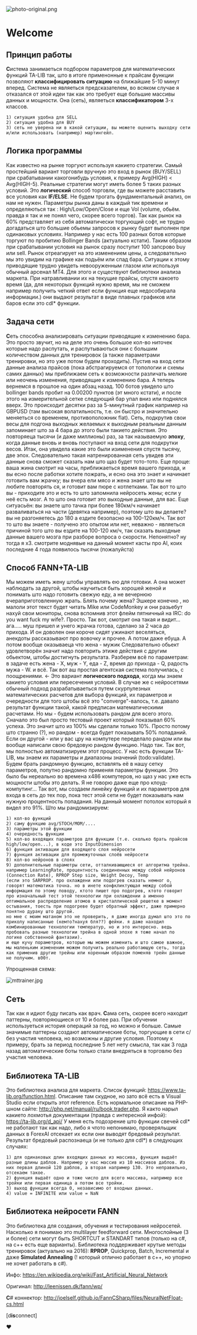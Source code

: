 ![photo-original.png](https://bitbucket.org/repo/64RkKMg/images/1704156120-photo-original.png) 
# Wel**com***e* #



## Принцип работы ##

**С**истема занимаеться подбором параметров для математических функций TA-LIB так, што в итоге применонные к прайсам функции позволяют **классифицировать ситуацию** на ближайшие 5-10 минут вперед.
Система не являеться предсказателем, во всяком случае я отказался от этой идеи так как это требует еще большие массивы данных и мощности. Она (cеть), являеться **классификатором** 3-х классов. 
```
1) ситуация удобна для SELL
2) ситуация удобна для BUY
3) сеть не уверена ни в какой ситуации, вы можете оценить выходку сети и/или использовать (например) мартингейл.
```

## Логика программы ##

Как известно на рынке торгуют используя какието стратегии. Самый простейший вариант торговли вручную это вход в рынок (BUY/SELL) при срабатывании какогонибудь условия, к примеру Avg(HIGH) < Avg(HIGH-5). Реальные стратегии могут иметь более 5 таких разных условий. Это **логический** способ торговли, где вы можете расставить все условия как **IF/ELSE**. Не будем трогать фундаментальный анализ, он нам не нужен. Параметры рынка даны в каждый тик времени и определяються так : High/Low/Open/Close и еще Vol (volume, обьём. правда я так и не понял чего, скорее всего торгов).
Так как рынок на 60% представляет из себя автоматически торгующий софт, не трудно догадаться што большие обьемы запросов к рынку будет выполнен при одинаковых условиях. Например у нас есть 100 разных ботов которые торгуют по пробитию Bollinger Bands (актуально кстати). Таким образом при срабатывании условия на рынок сразу поступит 100 запсрово buy или sell. Рынок отреагирует на это изменением цены, а следовательно мы это увидим на графике как подьём или спад бара. Ситуации к этому приводящие трудно увидеть невооруженным глазом или используя обычный арсенал MT4. Для этого и существуют библиотеки анализа маркета. При натравливании их на текущие прайсы, спустя какоето время (да, для некоторых функций нужно время, мы не сможем например получить четкий ответ если функция еще недособирала информации.) они выдают результат в виде плавных графиков или баров если это cdl\* функции. 

## Задача сети ##

**С**еть способна анализировать ситуации приводящие к изменению бара. Это просто звучит, но на деле это очень большое кол-во ниточек которые надо распутать, и распутываються они с большим количеством данных для тренировок (а также параметрами тренировки, но это уже потом будем проходить). Пустив на вход сети  данные анализа прайсов 
(пока абстрагируемся от топологии и схемы самих данных) мы приближаем сеть к возможности различать мелкие или неочень изменения, приводящие к изменению бара. А теперь вернемся в прошлое на один абзац назад. 100 ботов увидело што bollinger bands пробит на 0.00200 пунктов (эт много кстати), и после этого на измерительной сетке следующий бар упал вниз или поднялся вверх. Это происходит десятки раз за 5-минутный график например на GBPUSD (там высокая волатильность, т.е. он быстро и значительно меняеться со временем, противоположник flat). Сеть, подкрутив свои весы для подгона выходных желаемых к выходным реальным данным запоминает што за 4 бара до этого были такието действия. Это повторяеца тысячи (и даже миллионы) раз, за так называемую **эпоху**, когда данные вновь и вновь поступают на вход сети для подкрутки весов. Итак, она увидела какие это были изименения спустя тысячу, две эпох. Следовательно такая натренированная сеть увидев эти данные снова сможет сказать нам што щаз будет тото-тото. Еще проще: ваша жина смотрит на часы, приближаеться время вашего прихода, и вы есно после работки хотите пожрать, и есно она это знает и начинает готовить вам жрачку; вы вчера ели мясо и жена знает што вы не любите повторять ся, и готовит вам пюре с котлетками. Так вот то што вы - приходите это и есть то што запомнила нейросеть жены; если у неё есть мозг. А то што она готовит это выходные данные, для вас. Еще ситуасьён: вы знаете што тачка при более 180км/ч начинает разваливаться на части (девятка например), поэтому што вы делаете? вы не разгоняетесь до 180 а ездите безопасно на 100-120км/ч. Так вот то што вы знаете - получено это опытом или нет, неважно - являеться причиной того што вы ездите на 100-120 км/ч, так сказать выходные данные вашего мозга при разборе вопроса о скорости. Непонятно? ну тогда я х3. смотрите моднявые на данный момент касты про AI, коих последние 4 года появилось тысячи (пожалуйста)

## Способ FANN+TA-LIB ##

Мы можем иметь жену штобы управлять ею для готовки. А она может наблюдать за другой, штобы  научиться быть хорошей женой и понимать што надо готовить свежую еду, а не вечернюю вчераприготовленную жрать. Блять почему жена? Эшкере конечно , но малоли этот текст будет читать Mike или CodeMonkey и они разьебут нахуй свои мониторы, снова вспомнив этот флейм пятничный на IRC: do you want fuck my wife?. Просто. Так вот, смотрит она такая и видит... ага..... муш пришел и  унего жрачка готова, сделано за 2 часа до прихода. И он доволен они короче сидят ужинают веселяться, анекдоты рассказывают про вовочку и прочее. А потом даже ебуца. А потом вообще оказываеца что жена - мужик Следовательно обьект удовлетворён значит надо повторить этиже действия с другим обьектом, штобы достигнуть результата. Разберем всё по параметрам: в задаче есть жена - X, муж - Y, еда - Z, время до прихода - Q, радость мужа - W. и всё. Так вот аш простая агентская система получилась, с поощрениями. <- Это вариант **логического подхода**, когда мы знаем какието условия или пересечения условий. В случае же с нейросетями обычный подход разрабатываеться путем скурпулезных математических расчетов для выбора функций, их параметров и очередности для того штобы всё это "converge"-валось, т.е. давало результат функции такой, какой предписан математическими расчетами. Но мы - будем использовать рандом для всего этого. Сначало это был просто тестовый проект который показывал 60% успеха. Это значит што из 100% мы сделали только 10%. Просто потому што странно (?), но рандом - всегда будет показывать 50% попаданий. Если он другой - или у вас цру на компутере переделало рандом или вы вообще написали свою бредовую рандом функцию. Надо так. Так вот, мы полностью автоматизируем этот процесс. У нас есть функции TA-LIB, мы знаем их параметры и диапазоны значений (todo:validate). Будем брать рандомную функцию, вставлять её в нашу сетку параметров, попутно рандомно применяя параметры функции. Это было бы нереально во времена x486 компутеров, но щаз у нас уже есть мощности штобы это делать. Я не говорю даже еще про клоуд-компутинг... Так вот, мы создаем линейку функций и их параметров для входа в сеть до тех пор, пока тест этой сети не будет показывать нам нужную процентность попадания. На данный момент потолок который я видел это 91%. 
Што мы рандомизируем:
```
1) кол-во функций
2) саму функцию avg/STOCH/MOM/....
3) параметры этой функции
4) очередность функции
5) кол-во входящих параметров для функции (т.е. сколько брать прайсов high/low/open...), в коде это InputDimension
6) функция активации для входящего слоя нейросети
7) функция активации для промежуточных слоёв нейросети
8) кол-во нейронов в слоях
9) дополнительные параметры сети, отталкивающиеся от алгоритма трейна. например LearningRate, процентность соединенных между собой нейронов (Connection Rate), RPROP Step size, Weight Decoy, Temp 
(если это SARPROP. про охлаждени или подогрев сказать немног о, говорят математика точна. но в инете конфкликтующая между собой информация по этому поводу, ктото пишет про подогрев, ктото говорит про изначальный тест этой технологии при охлаждении а именно оптимальное распределение атомов в кристаллической решетке в момент остывания, тоесть при подогреве будет обратный эффект, даже примерно понятно дураку што другой. 
но мне с моим матаном это не проверить, я даже иногда думал што это по приколу написанные (кемто?нахуя бля??) фейки. я даже находил комбинированные технологии температур, но и это интересно. ведь пробовать разные технологии трейна в одной эпохе я тоже начал по логике собственной фантазии). 
и еще кучу пораметров, которые мы можем изменить и што самое важное, мы маленьким измененим можем получить реально работающую сеть, тогда как применив другие трейны или коренным образом поменяв трейн данные не получим. в00т.
```

Упрощенная схема:

![mttrainer.jpg](https://bitbucket.org/repo/64RkKMg/images/2966921009-mttrainer.jpg)


## Сеть ##

Так как я идиот  буду писать как врач.
**С**ама сеть, скорее всего находит паттерны, повторяющиеся от 10 и более раз. При обучении используеться история операций за год, но можно и больше. Самые значимые паттерны создают автоматические боты, торгующие в сети с/без участия человека, но возможны и другие условия. Поэтому к примеру, брать за период последние 5 лет нету смысла, так как 3 года назад автоматические боты только стали внедряться в торговлю без участия человека.

## Библиотека T**A**-LI**B** ##

Это библиотека анализа для маркета. Список функций: https://www.ta-lib.org/function.html. Описание там скудное, но зато всё есть в Visual Studio если открыть этот reference. Есть нормальное описание на PHP-шном сайте: http://php.net/manual/ru/book.trader.php. Я както нарыл какието лохмотья документации (правда с интересной инфой): https://ta-lib.org/d_api/ У меня есть подозрение што функции свечей cdl\* не работают так как надо, либо я чтото непонимаю, проверяльщик данных в ForexAI отсекает их если они выводят бредовый результат. Результат бредовый распознаеца (и не только для cdl*) в следующих случаях:

```
1) для одинаковых длин входящих данных из массива, функция выдаёт разные длины даблов. Например у нас массив из 10 массивов даблов. Из них первая длиной 120 даблов, а вторая например 130. Это неправильно, отсекаем такое.
2) функция выдаёт одно и тоже число для всего массива, например все тройки или первая единица а потом все тройки.
3) выход функции всегда 0, независимо от входных данных.
4) value = INFINITE или value = NaN
```

## Библиотека нейросети FANN ##

Это библиотека для создания, обучения и тестирования нейросетей. Насколько я понимаю это multilayer feedforward сети. Многослойные (3 и более) сети могут быть SHORTCUT и STANDART типов (только на c#, на c++ есть еще варианты). Библиотека поддерживает крутые методы тренировок (актуально на 2016): **RPROP**, Quickprop, Batch, Incremental и даже **Simulated Annealing** (! который отлично работает в c++, но упорно не хочет работать в c#). 

Инфо: https://en.wikipedia.org/wiki/Fast_Artificial_Neural_Network

Оригинал: http://leenissen.dk/fann/wp/

**C**# коннектор: http://joelself.github.io/FannCSharp/files/NeuralNetFloat-cs.html


[d**is**connect]

♥
